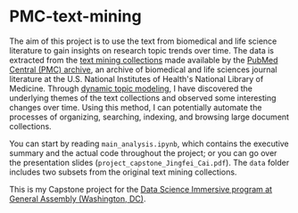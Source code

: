 # PMC-text-mining

The aim of this project is to use the text from biomedical and life science literature to gain insights on research topic trends over time. The data is extracted from the [text mining collections](https://www.ncbi.nlm.nih.gov/pmc/tools/textmining/) made available by the [PubMed Central (PMC) archive](https://www.ncbi.nlm.nih.gov/pmc/about/intro/), an archive of biomedical and life sciences journal literature at the U.S. National Institutes of Health's National Library of Medicine. Through [dynamic topic modeling](https://github.com/blei-lab/dtm), I have discovered the underlying themes of the text collections and observed some interesting changes over time. Using this method, I can potentially automate the processes of organizing, searching, indexing, and browsing large document collections.

You can start by reading `main_analysis.ipynb`, which contains the executive summary and the actual code throughout the project; or you can go over the presentation slides (`project_capstone_Jingfei_Cai.pdf`).
The `data` folder includes two subsets from the original text mining collections.

This is my Capstone project for the [Data Science Immersive program at General Assembly (Washington, DC)](https://generalassemb.ly/education/data-science-immersive?where=washington-dc).
